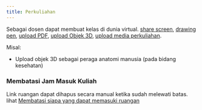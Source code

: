 ```yaml
---
title: Perkuliahan
---
```


Sebagai dosen dapat membuat kelas di dunia virtual. [share screen](/docs/features#--share-screen), [drawing pen](/docs/features#--drawing-pen), [upload PDF](/docs/features#--upload-media), [upload Objek 3D](/docs/features#--upload-media), [upload media perkuliahan](/docs/features#--upload-media).

Misal:
- Upload objek 3D sebagai peraga anatomi manusia (pada bidang kesehatan)

### Membatasi Jam Masuk Kuliah

Link ruangan dapat dihapus secara manual ketika sudah melewati batas. lihat [Membatasi siapa yang dapat memasuki ruangan](/docs/rooms#membatasi-siapa-yang-dapat-memasuki-ruangan)
